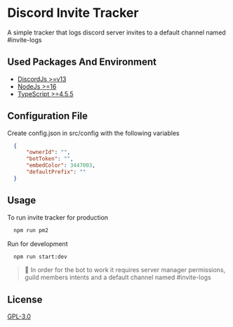 # Discord Invite Tracker

A simple tracker that logs discord server invites to a default channel named #invite-logs

## Used Packages And Environment

 - [DiscordJs >=v13](https://discord.js.org/#/)
 - [NodeJs >=16](https://nodejs.org/en/)
 - [TypeScript >=4.5.5](https://www.npmjs.com/package/typescript)

## Configuration File

Create config.json in src/config with the following variables

```json
  {
      "ownerId": "",
      "botToken": "",
      "embedColor": 3447003,
      "defaultPrefix": ""
  }
```

## Usage

To run invite tracker for production

```bash
  npm run pm2
```

Run for development

```bash
  npm run start:dev
```

> :pencil: In order for the bot to work it requires server manager permissions, guild members intents and a default channel named #invite-logs

## License

[GPL-3.0](https://github.com/driwand/invite-tracker/blob/main/LICENSE)
